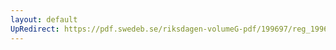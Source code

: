 ```yaml
---
layout: default
UpRedirect: https://pdf.swedeb.se/riksdagen-volumeG-pdf/199697/reg_199697/reg_199697_0390.pdf
---
```

